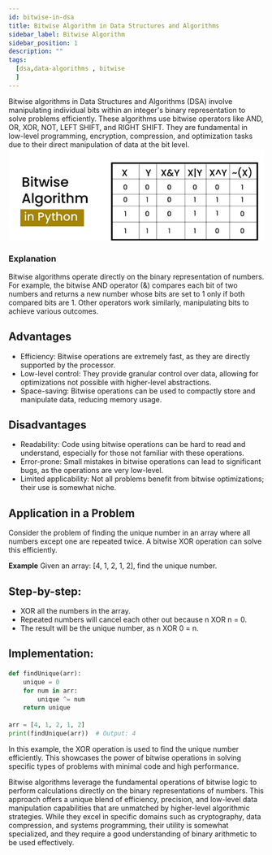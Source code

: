 ```yaml
---
id: bitwise-in-dsa
title: Bitwise Algorithm in Data Structures and Algorithms
sidebar_label: Bitwise Algorithm
sidebar_position: 1
description: ""
tags:
  [dsa,data-algorithms , bitwise 
  ]
---
```


Bitwise algorithms in Data Structures and Algorithms (DSA) involve manipulating individual bits within an integer's binary representation to solve problems efficiently. These algorithms use bitwise operators like AND, OR, XOR, NOT, LEFT SHIFT, and RIGHT SHIFT. They are fundamental in low-level programming, encryption, compression, and optimization tasks due to their direct manipulation of data at the bit level.
![bitwise](image-7.png)

### Explanation
Bitwise algorithms operate directly on the binary representation of numbers. For example, the bitwise AND operator (&) compares each bit of two numbers and returns a new number whose bits are set to 1 only if both compared bits are 1. Other operators work similarly, manipulating bits to achieve various outcomes.

## Advantages
- Efficiency: Bitwise operations are extremely fast, as they are directly supported by the processor.
- Low-level control: They provide granular control over data, allowing for optimizations not possible with higher-level abstractions.
- Space-saving: Bitwise operations can be used to compactly store and manipulate data, reducing memory usage.

## Disadvantages
- Readability: Code using bitwise operations can be hard to read and understand, especially for those not familiar with these operations.
- Error-prone: Small mistakes in bitwise operations can lead to significant bugs, as the operations are very low-level.
- Limited applicability: Not all problems benefit from bitwise optimizations; their use is somewhat niche.

## Application in a Problem
Consider the problem of finding the unique number in an array where all numbers except one are repeated twice. A bitwise XOR operation can solve this efficiently.

**Example**
Given an array: [4, 1, 2, 1, 2], find the unique number.

## Step-by-step:

- XOR all the numbers in the array.
- Repeated numbers will cancel each other out because n XOR n = 0.
- The result will be the unique number, as n XOR 0 = n.

## Implementation:
```python
def findUnique(arr):
    unique = 0
    for num in arr:
        unique ^= num
    return unique

arr = [4, 1, 2, 1, 2]
print(findUnique(arr))  # Output: 4
```

In this example, the XOR operation is used to find the unique number efficiently. This showcases the power of bitwise operations in solving specific types of problems with minimal code and high performance.


Bitwise algorithms leverage the fundamental operations of bitwise logic to perform calculations directly on the binary representations of numbers. This approach offers a unique blend of efficiency, precision, and low-level data manipulation capabilities that are unmatched by higher-level algorithmic strategies. While they excel in specific domains such as cryptography, data compression, and systems programming, their utility is somewhat specialized, and they require a good understanding of binary arithmetic to be used effectively.